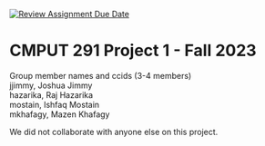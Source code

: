 [![Review Assignment Due Date](https://classroom.github.com/assets/deadline-readme-button-24ddc0f5d75046c5622901739e7c5dd533143b0c8e959d652212380cedb1ea36.svg)](https://classroom.github.com/a/1ysbDgXa)
# CMPUT 291 Project 1 - Fall 2023  
Group member names and ccids (3-4 members)  
  jjimmy, Joshua Jimmy  
  hazarika, Raj Hazarika   
  mostain, Ishfaq Mostain    
  mkhafagy, Mazen Khafagy  
 
  We did not collaborate with anyone else on this project.
